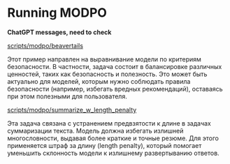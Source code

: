 # Running MODPO
**ChatGPT messages, need to check**

[scripts/modpo/beavertails]()

Этот пример направлен на выравнивание модели по критериям безопасности.
В частности, задача состоит в балансировке различных ценностей, таких как безопасность и полезность. Это может быть актуально для моделей, которым нужно соблюдать правила безопасности (например, избегать вредных рекомендаций), оставаясь при этом полезными для пользователя.

[scripts/modpo/summarize_w_length_penalty]()

Эта задача связана с устранением предвзятости к длине в задачах суммаризации текста.
Модель должна избегать излишней многословности, выдавая более краткие и точные резюме. Для этого применяется штраф за длину (length penalty), который помогает уменьшить склонность модели к излишнему развертыванию ответов.

